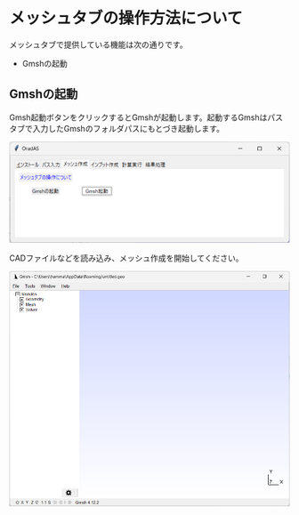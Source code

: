 # メッシュタブの操作方法について

メッシュタブで提供している機能は次の通りです。

* Gmshの起動

## Gmshの起動

Gmsh起動ボタンをクリックするとGmshが起動します。起動するGmshはパスタブで入力したGmshのフォルダパスにもとづき起動します。

![image-20240330163527924](./assets/image-20240330163527924.png)

CADファイルなどを読み込み、メッシュ作成を開始してください。

![image-20240330134710209](./assets/image-20240330134710209.png)

